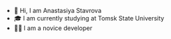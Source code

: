 - 👋 Hi, I am Anastasiya Stavrova
- 🎓 I am currently studying at Tomsk State University
- 👩‍💻 I am a novice developer

<!---
AnastasiaStavrova/AnastasiaStavrova is a ✨ special ✨ repository because its `README.md` (this file) appears on your GitHub profile.
You can click the Preview link to take a look at your changes.
--->
